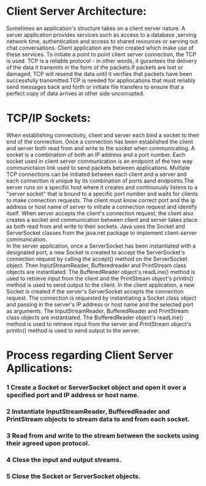 # Client Server Architecture:
Sometimes an application's structure takes on a client server nature. A server application provides services such as access to a database ,serving network time, authentication and access to shared resources or serving out chat conversations. Client application are then created which make use of these services. To initiate a point to point client server connection, the TCP is used. TCP is a reliable protocol - in other words, it gurantees the delivery of the data it transmits in the form of the packets.If packets are lost or damaged, TCP will resend the data until it verifies that packets have been successfully transmitted.TCP is needed for appliocations that must reliably send messages back and forth or initiate file transfers to ensure that a perfect copy of data arrives at other side uncorrupted.
# TCP/IP Sockets:
When establishing connectivity, client and server each bind a socket to their end of the connection. Once a connection has been
established the client and server both read from and write to the socket when communicating. A socket is a combination of both an IP address and a port number. Each socket used in client server communication is an endpoint of the two way communictaion link used to send packets between applications. Multiple TCP connections can be initiated between each client and a server and each connection is unique by its combination of ports aand endpoints.The server runs on a specific host where it creates and continuously listens to a "server socket" that is bound to a specific port number and waits for clients to make connection requests. The client must know correct port and the ip address or host name of server to initiate a connection request and identify itself. When server accepts the client's connection request,
the client also creates a socket and communication between client and server takes place as both read from and write to their sockets.
Java uses the Socket and ServerSocket classes from the java.net package to implement client-server communication.  
In the server application, once a ServerSocket has been instantiated with a designated port, a new Socket is created to accept the 
ServerSocket's connection request by calling the accept() method on the ServerSocket object. Then InputStreamReader, Bufferedreader and 
PrintStream class objects are instantiated. The BufferedReader object's readLine() method is used to retrieve input from the client and 
the PrintStream object's println() method is used to send output to the client. 
In the client application, a new Socket is created if the server's ServerSocket accepts the connection request. The connection is 
requested by instantiating a Socket class object and passing in the server's IP address or host name and the selected port as 
arguments. The InputStreamReader, BufferedReader and PrintStream class objects are instantiated. The BufferedReader object's 
readLine() method is used to retrieve input from the server and PrintStream object's println() method is used to send output to the 
server.
# Process regarding Client Server Apllications:
### 1 Create a Socket or ServerSocket object and open it over a specified port and IP address or host name.
### 2 Instantiate InputStreamReader, BufferedReader and PrintStream objects to stream data to and from each socket.
### 3 Read from and write to the stream between the sockets using their agreed upon protocol.
### 4 Close the input and output streams.
### 5 Close the Socket or ServerSocket objects.

